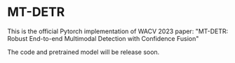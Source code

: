 # MT-DETR
This is the official Pytorch implementation of WACV 2023 paper: "MT-DETR: Robust End-to-end Multimodal Detection with Confidence Fusion"

The code and pretrained model will be release soon.
